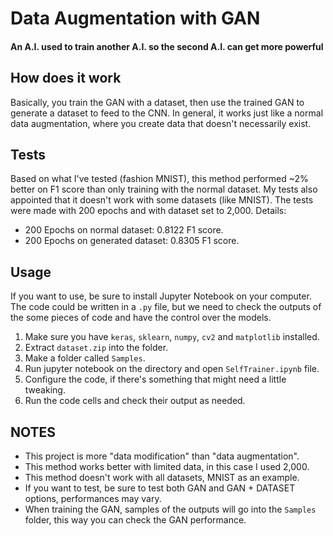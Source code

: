 # Data Augmentation with GAN
#### An A.I. used to train another A.I. so the second A.I. can get more powerful

## How does it work
Basically, you train the GAN with a dataset, then use the trained GAN to generate a dataset to feed to the CNN. In general, it works just like a normal data augmentation, where you create data that doesn't necessarily exist.

## Tests
Based on what I've tested (fashion MNIST), this method performed ~2% better on F1 score than only training with the normal dataset. My tests also appointed that it doesn't work with some datasets (like MNIST). The tests were made with 200 epochs and with dataset set to 2,000.
Details:
* 200 Epochs on normal dataset: 0.8122 F1 score.
* 200 Epochs on generated dataset: 0.8305 F1 score.

## Usage
If you want to use, be sure to install Jupyter Notebook on your computer. The code could be written in a `.py` file, but we need to check the outputs of the some pieces of code and have the control over the models.
1. Make sure you have `keras`, `sklearn`, `numpy`, `cv2` and `matplotlib` installed.
2. Extract `dataset.zip` into the folder.
3. Make a folder called `Samples`.
4. Run jupyter notebook on the directory and open `SelfTrainer.ipynb` file.
5. Configure the code, if there's something that might need a little tweaking.
6. Run the code cells and check their output as needed.

## NOTES
* This project is more "data modification" than "data augmentation".
* This method works better with limited data, in this case I used 2,000.
* This method doesn't work with all datasets, MNIST as an example.
* If you want to test, be sure to test both GAN and GAN + DATASET options, performances may vary.
* When training the GAN, samples of the outputs will go into the `Samples` folder, this way you can check the GAN performance.
